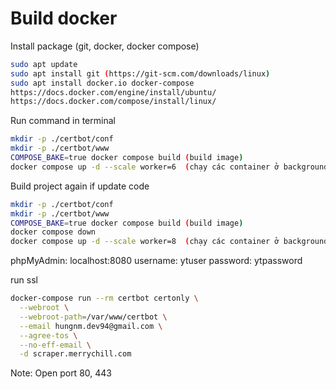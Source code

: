 # Build docker

Install package (git, docker, docker compose)

```bash
sudo apt update
sudo apt install git (https://git-scm.com/downloads/linux)
sudo apt install docker.io docker-compose
https://docs.docker.com/engine/install/ubuntu/
https://docs.docker.com/compose/install/linux/
```

Run command in terminal

```bash
mkdir -p ./certbot/conf
mkdir -p ./certbot/www
COMPOSE_BAKE=true docker compose build (build image)
docker compose up -d --scale worker=6  (chạy các container ở background và worker là 6)
```

Build project again if update code

```bash
mkdir -p ./certbot/conf
mkdir -p ./certbot/www
COMPOSE_BAKE=true docker compose build (build image)
docker compose down
docker compose up -d --scale worker=8  (chạy các container ở background và worker là 10)
```

phpMyAdmin: localhost:8080
username: ytuser
password: ytpassword

run ssl

```bash
docker-compose run --rm certbot certonly \
  --webroot \
  --webroot-path=/var/www/certbot \
  --email hungnm.dev94@gmail.com \
  --agree-tos \
  --no-eff-email \
  -d scraper.merrychill.com
```

Note: Open port 80, 443
